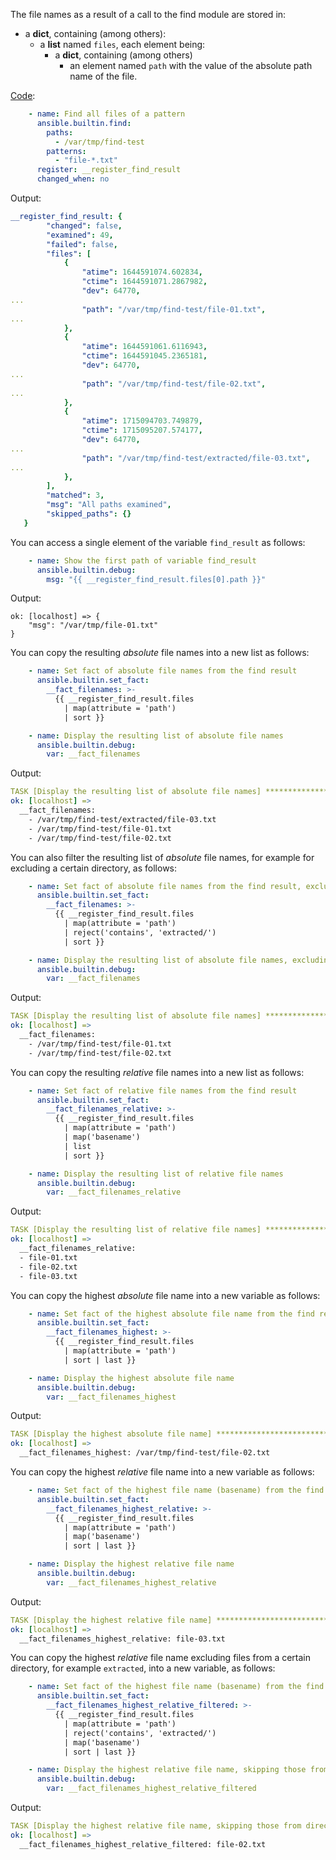The file names as a result of a call to the find module are stored in:
- a **dict**, containing (among others):
    - a **list** named `files`, each element being:
        - a **dict**, containing (among others)
            - an element named `path` with the value of the absolute path name of the file.

[Code](https://github.com/berndfinger/ansible-data-type-conversion/blob/main/sample-code/create-vars-of-filenames-from-find-module-using-map.yml):
```yaml
    - name: Find all files of a pattern
      ansible.builtin.find:
        paths:
          - /var/tmp/find-test
        patterns:
          - "file-*.txt"
      register: __register_find_result
      changed_when: no
```

Output:
```yaml
__register_find_result: {
        "changed": false,
        "examined": 49,
        "failed": false,
        "files": [
            {
                "atime": 1644591074.602834,
                "ctime": 1644591071.2867982,
                "dev": 64770,
...
                "path": "/var/tmp/find-test/file-01.txt",
...
            },
            {
                "atime": 1644591061.6116943,
                "ctime": 1644591045.2365181,
                "dev": 64770,
...
                "path": "/var/tmp/find-test/file-02.txt",
...
            },
            {
                "atime": 1715094703.749879,
                "ctime": 1715095207.574177,
                "dev": 64770,
...
                "path": "/var/tmp/find-test/extracted/file-03.txt",
...
            },
        ],
        "matched": 3,
        "msg": "All paths examined",
        "skipped_paths": {}
   }
```

You can access a single element of the variable `find_result` as follows:
```yaml
    - name: Show the first path of variable find_result
      ansible.builtin.debug:
        msg: "{{ __register_find_result.files[0].path }}"
```

Output:
```
ok: [localhost] => {
    "msg": "/var/tmp/file-01.txt"
}
```

You can copy the resulting *absolute* file names into a new list as follows:
```yaml
    - name: Set fact of absolute file names from the find result
      ansible.builtin.set_fact:
        __fact_filenames: >-
          {{ __register_find_result.files
            | map(attribute = 'path')
            | sort }}

    - name: Display the resulting list of absolute file names
      ansible.builtin.debug:
        var: __fact_filenames
```

Output:
```yaml
TASK [Display the resulting list of absolute file names] ***********************************************************************************
ok: [localhost] =>
  __fact_filenames:
    - /var/tmp/find-test/extracted/file-03.txt
    - /var/tmp/find-test/file-01.txt
    - /var/tmp/find-test/file-02.txt
```

You can also filter the resulting list of *absolute* file names, for example for
excluding a certain directory, as follows:
```yaml
    - name: Set fact of absolute file names from the find result, excluding files from a certain directory, for example `extracted`
      ansible.builtin.set_fact:
        __fact_filenames: >-
          {{ __register_find_result.files
            | map(attribute = 'path')
            | reject('contains', 'extracted/')
            | sort }}

    - name: Display the resulting list of absolute file names, excluding the string 'extracted/'
      ansible.builtin.debug:
        var: __fact_filenames
```

Output:
```yaml
TASK [Display the resulting list of absolute file names] ***********************************************************************************
ok: [localhost] =>
  __fact_filenames:
    - /var/tmp/find-test/file-01.txt
    - /var/tmp/find-test/file-02.txt
```

You can copy the resulting *relative* file names into a new list as follows:
```yaml
    - name: Set fact of relative file names from the find result
      ansible.builtin.set_fact:
        __fact_filenames_relative: >-
          {{ __register_find_result.files
            | map(attribute = 'path')
            | map('basename')
            | list
            | sort }}

    - name: Display the resulting list of relative file names
      ansible.builtin.debug:
        var: __fact_filenames_relative
```

Output:
```yaml
TASK [Display the resulting list of relative file names] ***********************************************************************************
ok: [localhost] =>
  __fact_filenames_relative:
  - file-01.txt
  - file-02.txt
  - file-03.txt
```

You can copy the highest *absolute* file name into a new variable as follows:
```yaml
    - name: Set fact of the highest absolute file name from the find result
      ansible.builtin.set_fact:
        __fact_filenames_highest: >-
          {{ __register_find_result.files
            | map(attribute = 'path')
            | sort | last }}

    - name: Display the highest absolute file name
      ansible.builtin.debug:
        var: __fact_filenames_highest
```

Output:
```yaml
TASK [Display the highest absolute file name] **********************************************************************************************
ok: [localhost] =>
  __fact_filenames_highest: /var/tmp/find-test/file-02.txt
```

You can copy the highest *relative* file name into a new variable as follows:
```yaml
    - name: Set fact of the highest file name (basename) from the find result
      ansible.builtin.set_fact:
        __fact_filenames_highest_relative: >-
          {{ __register_find_result.files
            | map(attribute = 'path')
            | map('basename')
            | sort | last }}

    - name: Display the highest relative file name
      ansible.builtin.debug:
        var: __fact_filenames_highest_relative
```

Output:
```yaml
TASK [Display the highest relative file name] **********************************************************************************************
ok: [localhost] =>
  __fact_filenames_highest_relative: file-03.txt
```

You can copy the highest *relative* file name excluding files from a certain directory, for example `extracted`, into a new variable, as follows:
```yaml
    - name: Set fact of the highest file name (basename) from the find result, excluding files from a certain directory
      ansible.builtin.set_fact:
        __fact_filenames_highest_relative_filtered: >-
          {{ __register_find_result.files
            | map(attribute = 'path')
            | reject('contains', 'extracted/')
            | map('basename')
            | sort | last }}

    - name: Display the highest relative file name, skipping those from directory 'extracted/'
      ansible.builtin.debug:
        var: __fact_filenames_highest_relative_filtered
```

Output:
```yaml
TASK [Display the highest relative file name, skipping those from directory 'extracted/'] **********************************************************************************************
ok: [localhost] =>
  __fact_filenames_highest_relative_filtered: file-02.txt
```
